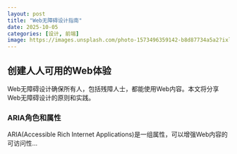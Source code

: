 ```yaml
---
layout: post
title: "Web无障碍设计指南"
date: 2025-10-05
categories: [设计, 前端]
image: https://images.unsplash.com/photo-1573496359142-b8d87734a5a2?ixlib=rb-1.2.1&auto=format&fit=crop&w=1350&q=80
---
```


## 创建人人可用的Web体验

Web无障碍设计确保所有人，包括残障人士，都能使用Web内容。本文将分享Web无障碍设计的原则和实践。

### ARIA角色和属性

ARIA(Accessible Rich Internet Applications)是一组属性，可以增强Web内容的可访问性... 